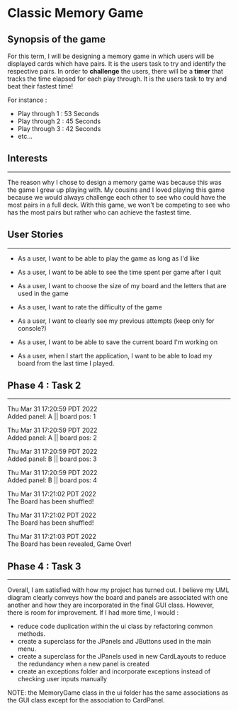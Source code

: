 # Classic Memory Game

## Synopsis of the game


For this term, I will be designing a memory game in which users will be
displayed cards which have pairs. It is the users task to try and identify 
the respective pairs. In order to **challenge** the users, there will be a
**timer** that tracks the time elapsed for each play through. It is the users
task to try and beat their fastest time!

For instance :

- Play through 1 : 53 Seconds
- Play through 2 : 45 Seconds
- Play through 3 : 42 Seconds
- etc...


## Interests
___

The reason why I chose to design a memory game was because this was the game
I grew up playing with. My cousins and I loved playing this game because 
we would always challenge each other to see who could have the most 
pairs in a full deck. With this game, we won't be competing to see who has the most pairs but rather
who can achieve the fastest time.


## User Stories
___

- As a user, I want to be able to play the game as long as I'd like
- As a user, I want to be able to see the time spent per game after I quit
- As a user, I want to choose the size of my board and the letters that are used in the game
- As a user, I want to rate the difficulty of the game
- As a user, I want to clearly see my previous attempts (keep only for console?)

- As a user, I want to be able to save the current board I'm working on
- As a user, when I start the application, I want to be able to load my board from the last time I played.


## Phase 4 : Task 2
___

Thu Mar 31 17:20:59 PDT 2022 \
Added panel: A || board pos: 1

Thu Mar 31 17:20:59 PDT 2022 \
Added panel: A || board pos: 2

Thu Mar 31 17:20:59 PDT 2022 \
Added panel: B || board pos: 3

Thu Mar 31 17:20:59 PDT 2022 \
Added panel: B || board pos: 4

Thu Mar 31 17:21:02 PDT 2022 \
The Board has been shuffled!

Thu Mar 31 17:21:02 PDT 2022  
The Board has been shuffled!

Thu Mar 31 17:21:03 PDT 2022 \
The Board has been revealed, Game Over!

## Phase 4 : Task 3
___

Overall, I am satisfied with how my project has turned out. I believe my UML diagram clearly conveys how the board and panels are associated with one another and
how they are incorporated in the final GUI class. However, there is room for improvement.
If I had more time, I would :

- reduce code duplication within the ui class by refactoring common methods.
- create a superclass for the JPanels and JButtons used in the main menu.
- create a superclass for the JPanels used in new CardLayouts to reduce the redundancy when a new panel is created
- create an exceptions folder and incorporate exceptions instead of checking user inputs manually


NOTE: the MemoryGame class in the ui folder has the same associations as the GUI class except for the association to CardPanel.
